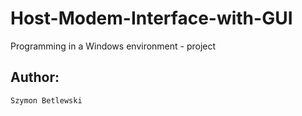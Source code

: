# Host-Modem-Interface-with-GUI
Programming in a Windows environment - project
## Author:
```
Szymon Betlewski
```
